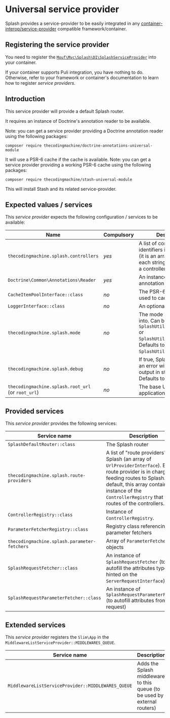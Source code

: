 # Universal service provider

Splash provides a service-provider to be easily integrated in any [container-interop/service-provider](https://github.com/container-interop/service-provider) compatible framework/container.

## Registering the service provider

You need to register the [`Mouf\Mvc\Splash\DI\SplashServiceProvider`](src/Mouf/Mvc/Splash/DI/SplashServiceProvider.php) into your container.

If your container supports Puli integration, you have nothing to do. Otherwise, refer to your framework or container's documentation to learn how to register *service providers*.

## Introduction

This service provider will provide a default Splash router.
 
It requires an instance of Doctrine's annotation reader to be available.

Note: you can get a service provider providing a Doctrine annotation reader using the following packages:
 
```
composer require thecodingmachine/doctrine-annotations-universal-module
```

It will use a PSR-6 cache if the cache is available.
Note: you can get a service provider providing a working PSR-6 cache using the following packages:
 
```
composer require thecodingmachine/stash-universal-module
```

This will install Stash and its related service-provider.

## Expected values / services

This *service provider* expects the following configuration / services to be available:

| Name            | Compulsory | Description                            |
|-----------------|------------|----------------------------------------|
| `thecodingmachine.splash.controllers`      | *yes*       | A list of controllers entry identifiers in the container (it is an array of strings, each string is the entry of a controller) |
| `Doctrine\Common\Annotations\Reader`  | *yes*       | An instance of Doctrine's annotation reader.  |
| `CacheItemPoolInterface::class`  | *no*       | The PSR-6 cache pool used to cache the routes  |
| `LoggerInterface::class`  | *no*       | An optional PSR-3 logger |
| `thecodingmachine.splash.mode`  | *no*       | The mode Splash runs into. Can be one of `SplashUtils::MODE_STRICT` or `SplashUtils::MODE_WEAK`. Defaults to `SplashUtils::MODE_STRICT`. |
| `thecodingmachine.splash.debug`  | *no*       | If true, Splash will display an error with the 'echoed' output in strict mode. Defaults to true. |
| `thecodingmachine.splash.root_url` (or `root_url`)  | *no*       | The base URL of the application. Defaults to '/'. |


## Provided services

This *service provider* provides the following services:

| Service name                | Description                          |
|-----------------------------|--------------------------------------|
| `SplashDefaultRouter::class`  | The Splash router  |
| `thecodingmachine.splash.route-providers`  | A list of "route providers" for Splash (an array of `UrlProviderInterface`). Each route provider is in charge of feeding routes to Splash. By default, this array contains an instance of the `ControllerRegistry` that scans routes of the controllers.   |
| `ControllerRegistry::class`  |  Instance of `ControllerRegistry`.  |
| `ParameterFetcherRegistry::class` | Registry class referencing all parameter fetchers |
| `thecodingmachine.splash.parameter-fetchers` | Array of `ParameterFetcher` objects |
| `SplashRequestFetcher::class` | An instance of `SplashRequestFetcher` (to autofill the attributes type-hinted on the `ServerRequestInterface`) |
| `SplashRequestParameterFetcher::class` | An instance of `SplashRequestParameterFetcher` (to autofill attributes from the request) |



## Extended services

This *service provider* registers the `Slim\App` in the `MiddlewareListServiceProvider::MIDDLEWARES_QUEUE`.

| Service name                | Description                          |
|-----------------------------|--------------------------------------|
| `MiddlewareListServiceProvider::MIDDLEWARES_QUEUE`  | Adds the Splash middleware to this queue (to be used by external routers)  |